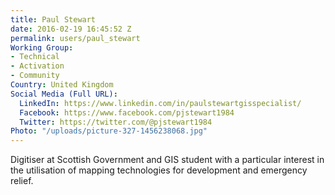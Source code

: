 ```yaml
---
title: Paul Stewart
date: 2016-02-19 16:45:52 Z
permalink: users/paul_stewart
Working Group:
- Technical
- Activation
- Community
Country: United Kingdom
Social Media (Full URL):
  LinkedIn: https://www.linkedin.com/in/paulstewartgisspecialist/
  Facebook: https://www.facebook.com/pjstewart1984
  Twitter: https://twitter.com/@pjstewart1984
Photo: "/uploads/picture-327-1456238068.jpg"
---
```


<p>Digitiser at Scottish Government and GIS student with a particular interest in the utilisation of mapping technologies for development and emergency relief.</p>
